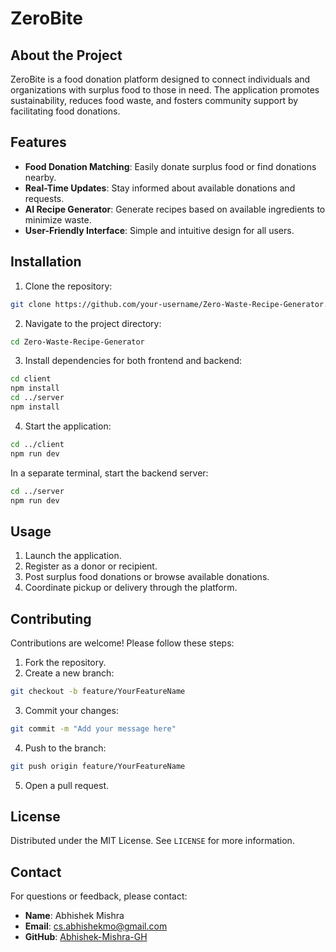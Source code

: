 # ZeroBite
## About the Project

ZeroBite is a food donation platform designed to connect individuals and organizations with surplus food to those in need. The application promotes sustainability, reduces food waste, and fosters community support by facilitating food donations.

## Features

- **Food Donation Matching**: Easily donate surplus food or find donations nearby.
- **Real-Time Updates**: Stay informed about available donations and requests.
- **AI Recipe Generator**: Generate recipes based on available ingredients to minimize waste.
- **User-Friendly Interface**: Simple and intuitive design for all users.

## Installation

1. Clone the repository:
  ```bash
  git clone https://github.com/your-username/Zero-Waste-Recipe-Generator.git
  ```
2. Navigate to the project directory:
  ```bash
  cd Zero-Waste-Recipe-Generator
  ```
3. Install dependencies for both frontend and backend:
  ```bash
  cd client
  npm install
  cd ../server
  npm install
  ```
4. Start the application:
  ```bash
  cd ../client
  npm run dev
  ```
  In a separate terminal, start the backend server:
  ```bash
  cd ../server
  npm run dev
  ```

## Usage

1. Launch the application.
2. Register as a donor or recipient.
3. Post surplus food donations or browse available donations.
4. Coordinate pickup or delivery through the platform.

## Contributing

Contributions are welcome! Please follow these steps:

1. Fork the repository.
2. Create a new branch:
  ```bash
  git checkout -b feature/YourFeatureName
  ```
3. Commit your changes:
  ```bash
  git commit -m "Add your message here"
  ```
4. Push to the branch:
  ```bash
  git push origin feature/YourFeatureName
  ```
5. Open a pull request.

## License

Distributed under the MIT License. See `LICENSE` for more information.

## Contact

For questions or feedback, please contact:
- **Name**: Abhishek Mishra
- **Email**: cs.abhishekmo@gmail.com
- **GitHub**: [Abhishek-Mishra-GH](https://github.com/Abhishek-Mishra-GH)


<!-- test -->